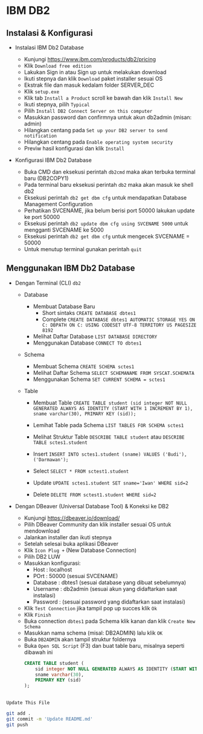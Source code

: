 # IBM DB2

## Instalasi & Konfigurasi
* Instalasi IBM Db2 Database
    * Kunjungi https://www.ibm.com/products/db2/pricing
    * Klik `Download free edition` 
    * Lakukan Sign in atau Sign up untuk melakukan download
    * Ikuti stepnya dan klik `Download` paket installer sesuai OS
    * Ekstrak file dan masuk kedalam folder SERVER_DEC
    * Klik `setup.exe`
    * Klik tab `Install a Product` scroll ke bawah dan klik `Install New`
    * Ikuti stepnya, pilih `Typical`
    * Pilih `Install DB2 Connect Server on this computer`
    * Masukkan password dan confirmnya untuk akun db2admin (misan: admin)
    * Hilangkan centang pada `Set up your DB2 server to send notification`
    * Hilangkan centang pada `Enable operating system security`
    * Previw hasil konfigurasi dan klik `Install`

* Konfigurasi IBM Db2 Database
    * Buka CMD dan eksekusi perintah `db2cmd` maka akan terbuka terminal baru (DB2COPY1)
    * Pada terminal baru eksekusi perintah `db2` maka akan masuk ke shell db2
    * Eksekusi perintah `db2 get dbm cfg` untuk mendapatkan Database Management Configuration
    * Perhatikan SVCENAME, jika belum berisi port 50000 lakukan update ke port 50000
    * Eksekusi perintah `db2 update dbm cfg using SVCENAME 5000` untuk mengganti SVCENAME ke 5000
    * Eksekusi perintah `db2 get dbm cfg` untuk mengecek SVCENAME = 50000
    * Untuk menutup terminal gunakan perintah `quit`

## Menggunakan IBM Db2 Database
* Dengan Terminal (CLI) `db2`    
    * Database
        * Membuat Database Baru
            * Short sintaks `CREATE DATABASE dbtes1`
            * Complete `CREATE DATABASE dbtes1 AUTOMATIC STORAGE YES ON C: DBPATH ON C: USING CODESET UTF-8 TERRITORY US PAGESIZE 8192`
        * Melihat Daftar Database `LIST DATABASE DIRECTORY`
        * Menggunakan Database `CONNECT TO dbtes1`

    * Schema
        * Membuat Schema `CREATE SCHEMA sctes1`
        * Melihat Daftar Schema `SELECT SCHEMANAME FROM SYSCAT.SCHEMATA`
        * Menggunakan Schema `SET CURRENT SCHEMA = sctes1`

    * Table
        * Membuat Table `CREATE TABLE student (sid integer NOT NULL GENERATED ALWAYS AS IDENTITY (START WITH 1 INCREMENT BY 1), sname varchar(30), PRIMARY KEY (sid));`
        * Lemihat Table pada Schema `LIST TABLES FOR SCHEMA sctes1`
        * Melihat Struktur Table `DESCRIBE TABLE student` atau `DESCRIBE TABLE sctes1.student`

        * Insert `INSERT INTO sctes1.student (sname) VALUES ('Budi'), ('Darmawan');`
        * Select `SELECT * FROM sctest1.student`
        * Update `UPDATE sctes1.student SET sname='Iwan' WHERE sid=2`
        * Delete `DELETE FROM sctest1.student WHERE sid=2`

* Dengan DBeaver (Universal Database Tool) & Koneksi ke DB2
    * Kunjungi https://dbeaver.io/download/
    * Pilih DBeaver Community dan klik installer sesuai OS untuk mendownload
    * Jalankan installer dan ikuti stepnya
    * Setelah selesai buka aplikasi DBeaver
    * Klik `Icon Plug +` (New Database Connection)
    * Pilih DB2 LUW
    * Masukkan konfigurasi:
        * Host : localhost
        * POrt : 50000 (sesuai SVCENAME)
        * Database : dbtes1 (sesuai database yang dibuat sebelumnya)
        * Username : db2admin (sesuai akun yang didaftarkan saat instalasi)
        * Password : (sesuai password yang didaftarkan saat instalasi)
    * Klik `Test Connection` jika tampil pop up succes klik `Ok`
    * Klik `Finish`
    * Buka connection `dbtes1` pada Schema klik kanan dan klik `Create New Schema`
    * Masukkan nama schema (misal: DB2ADMIN) lalu klik `OK`
    * Buka `DB2ADMIN` akan tampil struktur foldernya
    * Buka `Open SQL Script` (F3) dan buat table baru, misalnya seperti dibawah ini
        ```sql
        CREATE TABLE student (
            sid integer NOT NULL GENERATED ALWAYS AS IDENTITY (START WITH 1 INCREMENT BY 1),
            sname varchar(30),
            PRIMARY KEY (sid)
        );
        ```

##
```bash
Update This File
```
```bash
git add .
git commit -m 'Update README.md'
git push

```